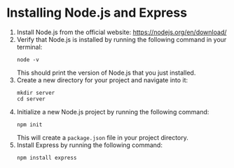 # Installing Node.js and Express

1. Install Node.js from the official website: https://nodejs.org/en/download/
2. Verify that Node.js is installed by running the following command in your terminal:
   ```
   node -v
   ```
   This should print the version of Node.js that you just installed.
3. Create a new directory for your project and navigate into it:
   ```
   mkdir server
   cd server
   ```
4. Initialize a new Node.js project by running the following command:
   ```
   npm init
   ```
   This will create a `package.json` file in your project directory.
5. Install Express by running the following command:
   ```
   npm install express
   ```


